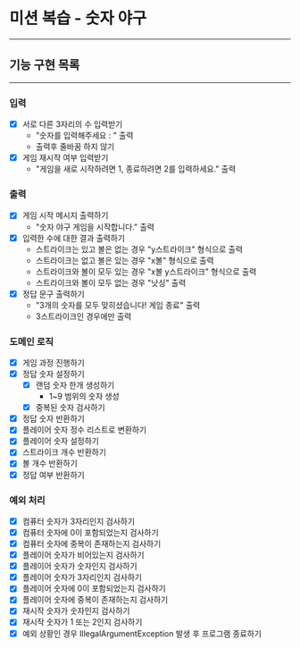 # 미션 복습 - 숫자 야구

---

## 기능 구현 목록

---

### 입력

- [x] 서로 다른 3자리의 수 입력받기
  - "숫자를 입력해주세요 : " 출력
  - 출력후 줄바꿈 하지 않기
- [x] 게임 재시작 여부 입력받기
  - "게임을 새로 시작하려면 1, 종료하려면 2를 입력하세요." 출력

### 출력

- [x] 게임 시작 메시지 출력하기
  - "숫자 야구 게임을 시작합니다." 출력
- [x] 입력한 수에 대한 결과 출력하기
  - 스트라이크는 있고 볼은 없는 경우 "y스트라이크" 형식으로 출력
  - 스트라이크는 없고 볼은 있는 경우 "x볼" 형식으로 출력
  - 스트라이크와 볼이 모두 있는 경우 "x볼 y스트라이크" 형식으로 출력
  - 스트라이크와 볼이 모두 없는 경우 "낫싱" 출력
- [x] 정답 문구 출력하기
  - "3개의 숫자를 모두 맞히셨습니다! 게임 종료" 출력
  - 3스트라이크인 경우에만 출력

### 도메인 로직

- [x] 게임 과정 진행하기
- [x] 정답 숫자 설정하기
  - [x] 랜덤 숫자 한개 생성하기
    - 1~9 범위의 숫자 생성
  - [x] 중복된 숫자 검사하기
- [x] 정답 숫자 반환하기
- [x] 플레이어 숫자 정수 리스트로 변환하기
- [x] 플레이어 숫자 설정하기
- [x] 스트라이크 개수 반환하기
- [x] 볼 개수 반환하기
- [x] 정답 여부 반환하기

### 예외 처리

- [x] 컴퓨터 숫자가 3자리인지 검사하기
- [x] 컴퓨터 숫자에 0이 포함되었는지 검사하기
- [x] 컴퓨터 숫자에 중복이 존재하는지 검사하기
- [x] 플레이어 숫자가 비어있는지 검사하기
- [x] 플레이어 숫자가 숫자인지 검사하기
- [x] 플레이어 숫자가 3자리인지 검사하기
- [x] 플레이어 숫자에 0이 포함되었는지 검사하기
- [x] 플레이어 숫자에 중복이 존재하는지 검사하기
- [x] 재시작 숫자가 숫자인지 검사하기
- [x] 재시작 숫자가 1 또는 2인지 검사하기
- [x] 예외 상황인 경우 IllegalArgumentException 발생 후 프로그램 종료하기 